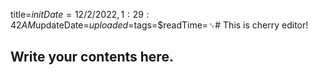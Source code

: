 title=$initDate=12/2/2022, 1:29:42 AM$updateDate=$uploaded=$tags=$readTime=␟# This is cherry editor!
## Write your contents here.